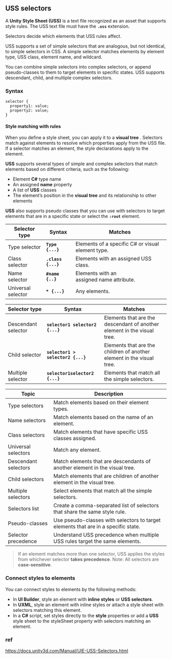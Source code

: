 ## USS selectors

A **Unity Style Sheet (USS)** is a text file recognized as an asset that supports style rules. The USS text file must have the **`.uss`** extension.

Selectors decide which elements that USS rules affect.

USS supports a set of simple selectors that are analogous, but not identical, to simple selectors in CSS. A simple selector matches elements by element type, USS class, element name, and wildcard.

You can combine simple selectors into complex selectors, or append pseudo-classes to them to target elements in specific states. USS supports descendant, child, and multiple complex selectors.

### Syntax
```
selector {
  property1: value;
  property2: value;
}
```
#### Style matching with rules
When you define a style sheet, you can apply it to a **visual tree**
. Selectors match against elements to resolve which properties apply from the USS file. If a selector matches an element, the style declarations apply to the element.

**USS** supports several types of simple and complex selectors that match elements based on different criteria, such as the following:

- Element **C#** type name
- An assigned **name** property
- A list of **USS** classes
- The element’s position in the **visual tree** and its relationship to other elements


**USS** also supports pseudo classes that you can use with selectors to target elements that are in a specific state or select the **`:root`** element.


| Selector type | Syntax | Matches |
| --- | --- | --- |
| Type selector | **`Type {...}`** | Elements of a specific C# or visual element type. |
| Class selector | **`.class {...}`** | Elements with an assigned USS class. |
| Name selector | **`#name {..}`** | Elements with an assigned name attribute. |
| Universal selector | **`* {...}`** | Any elements. |

| Selector type | Syntax | Matches |
| --- | --- | --- |
| Descendant selector | **`selector1 selector2 {...}`** | Elements that are the descendant of another element in the visual tree. |
| Child selector | **`selector1 > selector2 {...}`** | Elements that are the children of another element in the visual tree. |
| Multiple selector | **`selector1selector2 {...}`** | Elements that match all the simple selectors. |

| Topic | Description |
| --- | --- |
| Type selectors | Match elements based on their element types. |
| Name selectors | Match elements based on the name of an element. |
| Class selectors | Match elements that have specific USS classes assigned. |
| Universal selectors | Match any element. |
| Descendant selectors | Match elements that are descendants of another element in the visual tree. |
| Child selectors | Match elements that are children of another element in the visual tree. |
| Multiple selectors | Select elements that match all the simple selectors. |
| Selectors list | Create a comma-separated list of selectors that share the same style rule. |
| Pseudo-classes | Use pseudo-classes with selectors to target elements that are in a specific state. |
| Selector precedence | Understand USS precedence when multiple USS rules target the same elements. |


> If an element matches more than one selector, USS applies the styles from whichever selector **takes precedence**. Note: All selectors are **case-sensitive**.

### Connect styles to elements
You can connect styles to elements by the following methods:

- In **UI Builder**, style an element with **inline styles** or **USS selectors**. 
- In **UXML**, style an element with inline styles or attach a style sheet with selectors matching this element. 
- In a **C#** script, set styles directly to the **style** properties or add a **USS** style sheet to the styleSheet property with selectors matching an element. 


### ref 

https://docs.unity3d.com/Manual/UIE-USS-Selectors.html


